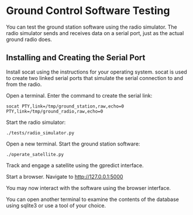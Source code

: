 # Ground Control Software Testing

You can test the ground station software using the radio simulator. The radio simulator sends and receives data on a serial port, just as the actual ground radio does.

## Installing and Creating the Serial Port

Install socat using the instructions for your operating system. socat is used to create two linked serial ports that simulate the serial connection to and from the radio. 

Open a terminal. Enter the command to create the serial link:

```socat PTY,link=/tmp/ground_station,raw,echo=0 PTY,link=/tmp/ground_radio,raw,echo=0```

Start the radio simulator:

```./tests/radio_simulator.py```

Open a new terminal. Start the ground station software:

```./operate_satellite.py```

Track and engage a satellite using the gpredict interface.

Start a browser. Navigate to http://127.0.0.1:5000

You may now interact with the software using the browser interface.

You can open another terminal to examine the contents of the database using sqlite3 or use a tool of your choice.